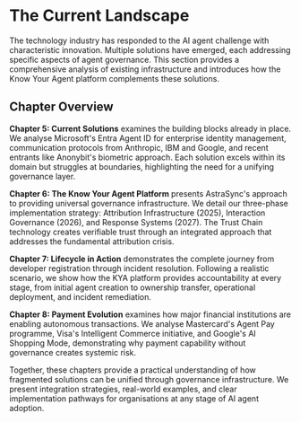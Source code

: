 # The Current Landscape

The technology industry has responded to the AI agent challenge with characteristic innovation. Multiple solutions have emerged, each addressing specific aspects of agent governance. This section provides a comprehensive analysis of existing infrastructure and introduces how the Know Your Agent platform complements these solutions.

## Chapter Overview

**Chapter 5: Current Solutions** examines the building blocks already in place. We analyse Microsoft's Entra Agent ID for enterprise identity management, communication protocols from Anthropic, IBM and Google, and recent entrants like Anonybit's biometric approach. Each solution excels within its domain but struggles at boundaries, highlighting the need for a unifying governance layer.

**Chapter 6: The Know Your Agent Platform** presents AstraSync's approach to providing universal governance infrastructure. We detail our three-phase implementation strategy: Attribution Infrastructure (2025), Interaction Governance (2026), and Response Systems (2027). The Trust Chain technology creates verifiable trust through an integrated approach that addresses the fundamental attribution crisis.

**Chapter 7: Lifecycle in Action** demonstrates the complete journey from developer registration through incident resolution. Following a realistic scenario, we show how the KYA platform provides accountability at every stage, from initial agent creation to ownership transfer, operational deployment, and incident remediation.

**Chapter 8: Payment Evolution** examines how major financial institutions are enabling autonomous transactions. We analyse Mastercard's Agent Pay programme, Visa's Intelligent Commerce initiative, and Google's AI Shopping Mode, demonstrating why payment capability without governance creates systemic risk.

Together, these chapters provide a practical understanding of how fragmented solutions can be unified through governance infrastructure. We present integration strategies, real-world examples, and clear implementation pathways for organisations at any stage of AI agent adoption.
